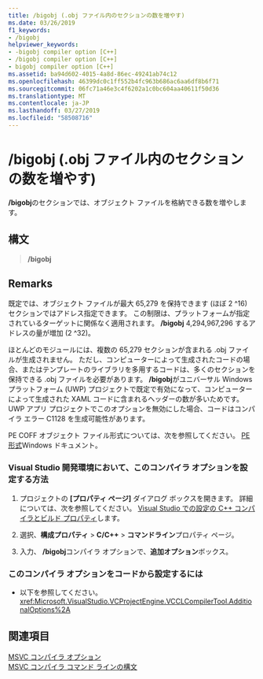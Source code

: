 ```yaml
---
title: /bigobj (.obj ファイル内のセクションの数を増やす)
ms.date: 03/26/2019
f1_keywords:
- /bigobj
helpviewer_keywords:
- -bigobj compiler option [C++]
- /bigobj compiler option [C++]
- bigobj compiler option [C++]
ms.assetid: ba94d602-4015-4a8d-86ec-49241ab74c12
ms.openlocfilehash: 46399dc0c1ff552b4fc963b686ac6aa6df8b6f71
ms.sourcegitcommit: 06fc71a46e3c4f6202a1c0bc604aa40611f50d36
ms.translationtype: MT
ms.contentlocale: ja-JP
ms.lasthandoff: 03/27/2019
ms.locfileid: "58508716"
---
```

# <a name="bigobj-increase-number-of-sections-in-obj-file"></a>/bigobj (.obj ファイル内のセクションの数を増やす)

**/bigobj**のセクションでは、オブジェクト ファイルを格納できる数を増やします。

## <a name="syntax"></a>構文

> **/bigobj**

## <a name="remarks"></a>Remarks

既定では、オブジェクト ファイルが最大 65,279 を保持できます (ほぼ 2 ^16) セクションではアドレス指定できます。 この制限は、プラットフォームが指定されているターゲットに関係なく適用されます。 **/bigobj** 4,294,967,296 するアドレスの量が増加 (2 ^32)。

ほとんどのモジュールには、複数の 65,279 セクションが含まれる .obj ファイルが生成されません。 ただし、コンピューターによって生成されたコードの場合、またはテンプレートのライブラリを多用するコードは、多くのセクションを保持できる .obj ファイルを必要があります。 **/bigobj**がユニバーサル Windows プラットフォーム (UWP) プロジェクトで既定で有効になって、コンピューターによって生成された XAML コードに含まれるヘッダーの数が多いためです。 UWP アプリ プロジェクトでこのオプションを無効にした場合、コードはコンパイラ エラー C1128 を生成可能性があります。

PE COFF オブジェクト ファイル形式については、次を参照してください。 [PE 形式](/windows/desktop/debug/pe-format)Windows ドキュメント。

### <a name="to-set-this-compiler-option-in-the-visual-studio-development-environment"></a>Visual Studio 開発環境において、このコンパイラ オプションを設定する方法

1. プロジェクトの **[プロパティ ページ]** ダイアログ ボックスを開きます。 詳細については、次を参照してください。 [Visual Studio での設定の C++ コンパイラとビルド プロパティ](../working-with-project-properties.md)します。

1. 選択、**構成プロパティ** > **C/C++** > **コマンドライン**プロパティ ページ。

1. 入力、 **/bigobj**コンパイラ オプションで、**追加オプション**ボックス。

### <a name="to-set-this-compiler-option-programmatically"></a>このコンパイラ オプションをコードから設定するには

- 以下を参照してください。<xref:Microsoft.VisualStudio.VCProjectEngine.VCCLCompilerTool.AdditionalOptions%2A>

## <a name="see-also"></a>関連項目

[MSVC コンパイラ オプション](compiler-options.md)<br/>
[MSVC コンパイラ コマンド ラインの構文](compiler-command-line-syntax.md)
